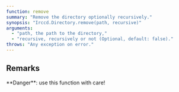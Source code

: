 ```yaml
---
function: remove
summary: "Remove the directory optionally recursively."
synopsis: "Irccd.Directory.remove(path, recursive)"
arguments:
  - "path, the path to the directory,"
  - "recursive, recursively or not (Optional, default: false)."
throws: "Any exception on error."
---
```


## Remarks

<div class="alert alert-danger" role="alert">
**Danger**: use this function with care!
</div>
